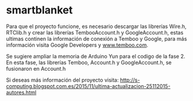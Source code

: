 # smartblanket
Para que el proyecto funcione, es necesario descargar las librerías Wire.h, RTClib.h y crear las librerías TembooAccount.h y GoogleAccount.h, estas ultimas continen la información de conexión a Temboo y Google, para más información visita Google Developers y www.temboo.com.

Se sugiere ampliar la memoria de Arduino Yun para el codigo de la fase 2. En esta fase, las librerías Temboo, Account.h y GoogleAccount.h, se fusionaron en Account.h

Si deseas más información del proyecto visita: http://s-computing.blogspot.com.es/2015/11/ultima-actualizacion-25112015-autores.html
